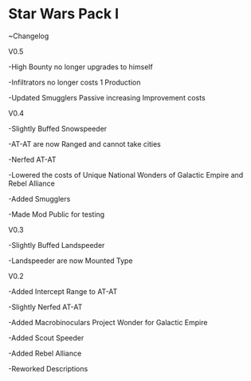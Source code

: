 # Star Wars Pack I

~Changelog

V0.5

-High Bounty no longer upgrades to himself

-Infiltrators no longer costs 1 Production

-Updated Smugglers Passive increasing Improvement costs

V0.4

-Slightly Buffed Snowspeeder

-AT-AT are now Ranged and cannot take cities

-Nerfed AT-AT

-Lowered the costs of Unique National Wonders of Galactic Empire and Rebel Alliance

-Added Smugglers

-Made Mod Public for testing

V0.3

-Slightly Buffed Landspeeder

-Landspeeder are now Mounted Type


V0.2

-Added Intercept Range to AT-AT

-Slightly Nerfed AT-AT

-Added Macrobinoculars Project Wonder for Galactic Empire

-Added Scout Speeder

-Added Rebel Alliance

-Reworked Descriptions
